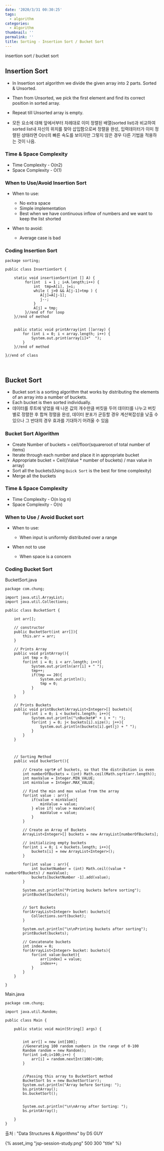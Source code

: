 ```yaml
---
date: '2020/3/31 00:30:25'
tags:
  - algorithm
categories:
  - Algorithm
thumbnail: ''
permalink: ''
title: Sorting - Insertion Sort / Bucket Sort 
---
```


insertion sort / bucket sort

<!-- more -->

## Insertion Sort

  * In Insertion sort algorithm we divide the given array into 2 parts. Sorted & Unsorted.
  * Then from Unsorted, we pick the first element and find its correct position in sorted array.
  * Repeat till Unsorted array is empty.

  * 모든 요소에 대해 앞에서부터 차례대로 이미 정렬된 배열(sorted list)과 비교하여 sorted list내 자신의 위치를 찾아 삽입함으로써 정렬을 완성, 입력데이터가 이미 정렬된 상태라면 O(n)의 빠른 속도를 보이지만 그렇지 않은 경우 다른 기법을 적용하는 것이 나음.

### Time & Space Complexity

  * Time Complexity - O(n2)
  * Space Complexity - O(1)

### When to Use/Avoid Insertion Sort

  * When to use:
    * No extra space
    * Simple implementation
    * Best when we have continuous inflow of numbers and we want to keep the list shorted

  * When to avoid:
    * Average case is bad

### Coding Insertion Sort

```
package sorting;

public class InsertionSort {
	
	static void insertionSort(int [] A) {
		 for(int  i = 1 ; i<A.length;i++) {  
			 int  tmp=A[i], j=i;
		     while ( j>0 && A[j-1]>tmp ) {	
		        A[j]=A[j-1];
		        j--;
		     }
		     A[j] = tmp;
		 }//end of for loop
	}//end of method
	
	
	public static void printArray(int []array) {
		for (int i = 0; i < array.length; i++) {
			System.out.print(array[i]+"  ");
		}
	}//end of method

}//end of class
```


<br>

## Bucket Sort

 * Bucket sort is a sorting algorithm that works by distributing the elements of an array into a number of buckets.
 * Each bucket is then sorted individually.
 * 데이터를 루트에 넣었을 때 나온 값의 개수만큼 버킷을 두어 데이터를 나누고 버킷별로 정렬한 후 합쳐 정렬을 완성, 데이터 분포가 균등할 경우 계산복잡성을 낮출 수 있으나 그 반대의 경우 효과를 기대하기 어려울 수 있음

### Bucket Sort Algorithm

 * Create Number of buckets = ceil/floor(squareroot of total number of items)
 * Iterate through each number and place it in appropriate bucket
 * Appropriate bucket = Ceil((Value * number of buckets) / max value in array)
 * Sort all the buckets(Using `Quick Sort` is the best for time complexity)
 * Merge all the buckets

### Time & Space Complexity

  * Time Complexity - O(n log n)
  * Space Complexity - O(n)

### When to Use / Avoid Bucket sort

 * When to use:
   * When input is uniformly distributed over a range

 * When not to use
   * When space is a concern

### Coding Bucket Sort

BucketSort.java
```
package com.chung;

import java.util.ArrayList;
import java.util.Collections;

public class BucketSort {

    int arr[];

    // constructor
    public BucketSort(int arr[]){
        this.arr = arr;
    }

    // Prints Array
    public void printArray(){
        int tmp = 0;
        for(int i = 0; i < arr.length; i++){
            System.out.println(arr[i] + " ");
            tmp++;
            if(tmp == 20){
                System.out.println();
                tmp = 0;
            }
        }
    }

    // Prints Buckets
    public void printBucket(ArrayList<Integer>[] buckets){
        for(int i = 0; i < buckets.length; i++){
            System.out.println("\nBucket#" + i + ": ");
            for(int j = 0; j< buckets[i].size(); j++){
                System.out.println(buckets[i].get(j) + " ");
            }
        }
    }



    // Sorting Method
    public void bucketSort(){

        // Create sqrt# of buckets, so that the distribution is even
        int numberOfBuckets = (int) Math.ceil(Math.sqrt(arr.length));
        int maxValue = Integer.MIN_VALUE;
        int minValue = Integer.MAX_VALUE;

        // Find the min and max value from the array
        for(int value : arr){
            if(value < minValue){
                minValue = value;
            } else if( value > maxValue){
                maxValue = value;
            }
        }

        // Create an Array of Buckets
        ArrayList<Integer>[] buckets = new ArrayList[numberOfBuckets];

        // initializing empty buckets
        for(int i = 0; i < buckets.length; i++){
            buckets[i] = new ArrayList<Integer>();
        }

        for(int value : arr){
            int bucketNumber = (int) Math.ceil((value * numberOfBuckets) / maxValue);
            buckets[bucketNumber -1].add(value);
        }

        System.out.println("Printing buckets before sorting");
        printBucket(buckets);


        // Sort Buckets
        for(ArrayList<Integer> bucket: buckets){
            Collections.sort(bucket);
        }

        System.out.println("\n\nPrinting buckets after sorting");
        printBucket(buckets);

        // Concatenate buckets
        int index = 0;
        for(ArrayList<Integer> bucket: buckets){
            for(int value:bucket){
                arr[index] = value;
                index++;
            }
        }
    }

}
```

Main.java
```
package com.chung;

import java.util.Random;

public class Main {

    public static void main(String[] args) {


        int arr[] = new int[100];
        //Generating 100 random numbers in the range of 0-100
        Random random = new Random();
        for(int i=0;i<100;i++) {
            arr[i] = random.nextInt(100)+100;
        }


        //Passing this array to BucketSort method
        BucketSort bs = new BucketSort(arr);
        System.out.println("Array before Sorting: ");
        bs.printArray();
        bs.bucketSort();


        System.out.println("\n\nArray after Sorting: ");
        bs.printArray();

    }
}
```


출처 : "Data Structures & Algorithms" by DS GUY


{% asset_img "jsp-session-study.png" 500 300 "title" %}

